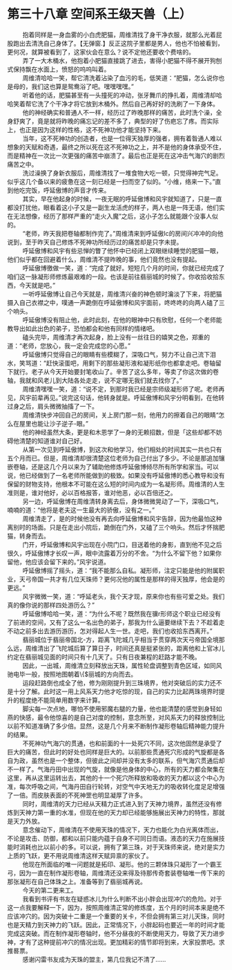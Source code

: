 <h1>第三十八章 空间系王级天兽（上）</h1>
<div id="content">&nbsp&nbsp&nbsp&nbsp&nbsp&nbsp&nbsp&nbsp
 抱着同样是一身血雾的小白虎肥猫，周维清找了身干净衣服，就那么光着屁股跑出去清洗自己身体了。【无弹窗.】反正这院子里都是男人，他也不怕被看到，更何况，就算被看到了，这家伙会在意么？说不定他还要收个费啥的。
 <br/>&nbsp&nbsp&nbsp&nbsp&nbsp&nbsp&nbsp&nbsp
 弄了一大木桶水，他抱着小肥猫直接跳了进去，害得小肥猫不得不展开狗刨式保持飘在水面上，愤怒的呜呜叫着。
 <br/>&nbsp&nbsp&nbsp&nbsp&nbsp&nbsp&nbsp&nbsp
 周维清哈哈一笑，帮它清洗着沾染了血污的毛，低笑道：“肥猫，怎么说你也是母的，我们这也算是鸳鸯浴了吧。嘿嘿嘿嘿。”
 <br/>&nbsp&nbsp&nbsp&nbsp&nbsp&nbsp&nbsp&nbsp
 听着他的话，肥猫甚至有一头撞死的冲动，张牙舞爪的挣扎着，周维清却哈哈笑着帮它洗了个干净才将它放到木桶外。然后自己再好好的洗刷了一下身体。
 <br/>&nbsp&nbsp&nbsp&nbsp&nbsp&nbsp&nbsp&nbsp
 他的神经确实和普通人不一样，经历过了昨晚那样的痛苦，此时洗个澡，全身舒爽了，竟是就将昨晚的痛忘记的差不多了，典型的好了伤疤忘了疼。而实际上，也正是因为这样的性格，这不死神功他才能坚持下来。
 <br/>&nbsp&nbsp&nbsp&nbsp&nbsp&nbsp&nbsp&nbsp
 当年，这不死神功的创造者，也是一位得天独厚的强者，拥有着昝通人难以想象的天赋和奇遇，最终之所以死在这不死神功之上，并不是他的身体承受不住，而是精神在一次比一次更强的痛苦中崩溃了。最后也正是死在这冲击气海穴的剧烈痛苦之中。
 <br/>&nbsp&nbsp&nbsp&nbsp&nbsp&nbsp&nbsp&nbsp
 洗过澡换了身新衣服后，周维清找了一堆食物大吃一顿，只觉得神完气足。似乎这几个备以来的疲惫在这一刻已经是一扫而空了似的。“小维，络来一下。”直到他吃完饭，呼延傲博的声音才传来。
 <br/>&nbsp&nbsp&nbsp&nbsp&nbsp&nbsp&nbsp&nbsp
 其实，早在他起身的时候，一夜无眠的呼延傲博和风宇就知道了，只是一直都没打扰他，眼看着这小子又是一副生龙活虎的样子，两人也是一阵无语，他们实在无法想像，经历了那样严重的“走火入魔”之后，这小子怎么就能跟个没事人似的。
 <br/>&nbsp&nbsp&nbsp&nbsp&nbsp&nbsp&nbsp&nbsp
 “老师，昨天我把卷轴都制作完了。”周维清来到呼延傲Ic的房间兴冲冲的向他说到，至于昨天自己修炼不死神功所经历过的痛苦却是只字未提。
 <br/>&nbsp&nbsp&nbsp&nbsp&nbsp&nbsp&nbsp&nbsp
 呼延傲博和风宇有些忌惮的瞥了他怀中已经闭上双眼继续睡觉的肥猫一眼，他们似乎都在回避着什么，周维清不提昨晚的事，他们竟然也没有提起。
 <br/>&nbsp&nbsp&nbsp&nbsp&nbsp&nbsp&nbsp&nbsp
 呼延傲博徼做一笑，道：“完成了就好。短短几个月的时间，你就已经完成了咱们这一脉凝形师修炼最艰难的一段。也该是前往翡丽城的时候了。你收拾收拾东西，今天就是吧。”
 <br/>&nbsp&nbsp&nbsp&nbsp&nbsp&nbsp&nbsp&nbsp
 一听呼延傲博让自己今天就是，周维清兴奋的神色顿时瀹淡了下来，将肥猫摄入自己衣襟之中，噗通一声跪倒在呼延傲博和风宇面前，咚咚咚的向两人磕了三个响头。
 <br/>&nbsp&nbsp&nbsp&nbsp&nbsp&nbsp&nbsp&nbsp
 呼延傲博没有阻止他，此时此刻，在他的眼神中只有欣慰，任何一个老师能教导出如此出色的弟子，恐怕都会和他有同样的情绪吧。
 <br/>&nbsp&nbsp&nbsp&nbsp&nbsp&nbsp&nbsp&nbsp
 磕头完毕，周维清才再次起身，脸上没有一丝往日的嬉笑之色，郑重的道：“老师，您放心，我一定会完成您的心愿。”
 <br/>&nbsp&nbsp&nbsp&nbsp&nbsp&nbsp&nbsp&nbsp
 呼延傲博只觉得自己的眼睛有些模糊了，深吸口气，努力不让自己流下泪水，笑骂道：“赶快滚蛋吧，用剩下的那些凝形液和凝形纸你也都拿走吧。卷轴留下就行。老子从今天开始要封笔收山了。辛苦了这么多年，等卖了你这次做的卷轴，我就和风老儿到大陆各处走走，说不定哪无我们就去找你了。”
 <br/>&nbsp&nbsp&nbsp&nbsp&nbsp&nbsp&nbsp&nbsp
 周维清嘿嘿一笑，道：“说不定，到那时我已经是宗师级凝形师了呢。老师再见，风宇前辈再见。”说完这句话，他转身就是。呼延傲博和风宇分明看到，在他转过身之后，肩头微微抽搐了一下。
 <br/>&nbsp&nbsp&nbsp&nbsp&nbsp&nbsp&nbsp&nbsp
 周维清快步冲回自己的房间，关上房门那一刻，他用力的擦着自己的眼睛“怎么在屋里也能让沙子逆子-眼。”
 <br/>&nbsp&nbsp&nbsp&nbsp&nbsp&nbsp&nbsp&nbsp
 他的神经虽然大条，更是和木恩学了一身的无赖招数，但是「这些却都不妨碍他清楚的知道谁对自己好。
 <br/>&nbsp&nbsp&nbsp&nbsp&nbsp&nbsp&nbsp&nbsp
 从第一次见到呼延傲博，到这次和他学习，他们相处的时间其实一共也只有五个月而已。但是，周维清却很清楚这位老师为自己付出了多少。不论是那追加镶嵌卷轴，还是这几个月以来为了辅助他修炼呼延傲博倾尽所有所学和家当。可以说，他已经做到了一名老师所能做到的极致。如果没有呼延傲博的悉心教导和没有保留的财物支持，他根本不可能在这么短的时间内成为一名凝形师。周维清的人生准则是，谁对他好，必以百格报答，谁对他恶，必以百倍还之。
 <br/>&nbsp&nbsp&nbsp&nbsp&nbsp&nbsp&nbsp&nbsp
 另一边，呼延傲博在周维清转身离去后，身体微微晃动了一下，深吸口气，喃喃的道：“他将是老夫这一生最大的骄傲，没有之一。”
 <br/>&nbsp&nbsp&nbsp&nbsp&nbsp&nbsp&nbsp&nbsp
 周维清走了，是的时候他没有再去向呼延傲博和风宇告辞，因为他最怕这种离别时的场面。只是在走出小院后，跪倒在门外，又磕了三个响头。然后才怀揣肥猫，转身而去。
 <br/>&nbsp&nbsp&nbsp&nbsp&nbsp&nbsp&nbsp&nbsp
 门开，呼延傲博和风宇出现在小院门口，目送着他的身影，直到他不见之后很久，呼延傲博才长叹一声，眼中流露着万分的不舍。“为什么不留下他？如果你留他，他应该会留下来的。”风宇说道。
 <br/>&nbsp&nbsp&nbsp&nbsp&nbsp&nbsp&nbsp&nbsp
 呼延傲博摇了摇头，道：“我不能那么自私。凝形师，注定只能是他的附属职业，天弓帝国一共才有几位天珠师？更何况他的属性是那样的得天独厚，他会是的更远。”
 <br/>&nbsp&nbsp&nbsp&nbsp&nbsp&nbsp&nbsp&nbsp
 风宇微微一笑，道：“呼延老头，我个天才现，原来你也有些可爱之处。我们真的像你说的那样四处游历么？”
 <br/>&nbsp&nbsp&nbsp&nbsp&nbsp&nbsp&nbsp&nbsp
 呼延傲博哈哈一笑，道：“为什么不呢？既然我在骥r形师这个职业已经没有了前进的空间，又有了这么一名出色的弟子，那我为什么逼要继续下去？不趁着走不动之前多出去游历游历，怎对得起人生一世。走吧，我们也收拾东西离开。”
 <br/>&nbsp&nbsp&nbsp&nbsp&nbsp&nbsp&nbsp&nbsp
 翡丽城位于翡丽帝国北-方，距离飞陀城几乎相当于贯穿两次天弓帝国全境那么远，周维清出了飞陀城后算了算日子，时间还真是挺紧张的，距离他和上官冰儿约定在翡丽城见面的时间只有十几天了。只有日夜兼程的赶路才能不晚。
 <br/>&nbsp&nbsp&nbsp&nbsp&nbsp&nbsp&nbsp&nbsp
 因此，一出城，周维清立刻释放出天珠，属性轮盘调整到青色区域，如同风驰电毕一般，按照地图朝着\{$丽城的方向而去。
 <br/>&nbsp&nbsp&nbsp&nbsp&nbsp&nbsp&nbsp&nbsp
 运段赶路倒也成全了他，修为刚刚提升到三珠境界，他对突破后的实力还不是十分了解。此时这一用上风系天力他才吃惊的现，自己的实力比起两珠境界时提升的程度绝不能简单用数字来计算。
 <br/>&nbsp&nbsp&nbsp&nbsp&nbsp&nbsp&nbsp&nbsp
 脚尖每一次点地，哪怕不使用邪魔右腿的力量，他也能清楚的感觉到身轻如燕的快感，最令他惊喜的是自己对度的控制，意念所至，对风系天力的释放控制比以前不知道准确了多少倍。显然，这是几个月来不断制作凝形卷轴后精神能力提升的结果。
 <br/>&nbsp&nbsp&nbsp&nbsp&nbsp&nbsp&nbsp&nbsp
 不死神功气海穴的贯通，也和前面的十一处死穴不同，这次他固然是承受了巨大的痛苦，但此时的好处也同样是巨大的。以前那些贯通死穴形成的气旋都是各自为政，虽然也是一个整体，但彼此之间却并没有太多的联系，但气海穴贯通后却不一样了。气海丹田中出现的气旋，就像是他身体的中心，所有的天力都会聚集在这里，再从这里运转出去，其他的十一个死穴所释放和吸收的天力都以这个中心为准，每次呼吸之间，气海丹田自行轮转，对空气中天地无力的吸收转化度足足增强了一倍。而皮肤表面的不死神罡也明显凝厚了许多。
 <br/>&nbsp&nbsp&nbsp&nbsp&nbsp&nbsp&nbsp&nbsp
 同时，周维清的天力已经从天精力正式进入到了天神力境界，虽然还没有修炼到天神力第一重的水准，但现在他的天力却已经能够施展出天神力的特性，那就是天力外放。
 <br/>&nbsp&nbsp&nbsp&nbsp&nbsp&nbsp&nbsp&nbsp
 意念催动下，周维清在不使用天珠的情况下，天力也能化为白光离体而出，不论是攻击、防御，都和以前只能内蕴于自身不可同日而语。液态的天力在施展技能时消耗也比以前小的多。可以说，拥有了第三珠，对于天珠师来说，绝对是实力上质的飞跃，更不用说周维清这样天赋异禀的家伙了。
 <br/>&nbsp&nbsp&nbsp&nbsp&nbsp&nbsp&nbsp&nbsp
 他现在所面临的唯一问题就是拓印、凝形。他的三颗体珠只凝形了一个霸王弓，因为一直在制作凝形卷轴，周维清还没来得及待那传奇套装卷轴唯一传下来的那张凝形在自己体珠之上。准备等到了翡丽城再说。
 <br/>&nbsp&nbsp&nbsp&nbsp&nbsp&nbsp&nbsp&nbsp
 今天的第二更来工。
 <br/>&nbsp&nbsp&nbsp&nbsp&nbsp&nbsp&nbsp&nbsp
 我看到书评有书友在疑惑冰儿为什么判断不出小胖会出现冲穴的危险。对于这一点我要解释一下，因为，按照周维清正常的修炼度，五个月的时间本来是绝不应该冲穴的。因为突破十二重是一个重要的关卡，不但会拥有第三对儿天珠，同时也是天精力到天神力的飞跃。因此，正常情况下，小胖起码也要近一年的时间才能完成这突破。而在制作凝形卷轴时，他不分昼夜的不断使用天力，导致了天力进步神，才有了这种提前冲穴的情况出现。更加精彩的情节即将到来，大家投票吧。求推晷票。
 <br/>&nbsp&nbsp&nbsp&nbsp&nbsp&nbsp&nbsp&nbsp
 感谢闪雷书友成为天珠的盟主，第几位我记不清了……
 <br/>&nbsp&nbsp&nbsp&nbsp&nbsp&nbsp&nbsp&nbsp
 <br/>&nbsp&nbsp&nbsp&nbsp&nbsp&nbsp&nbsp&nbsp
</div>
